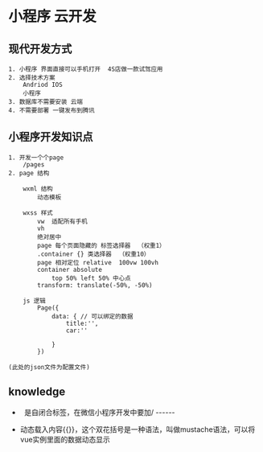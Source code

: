# 小程序 云开发

## 现代开发方式
    1. 小程序 界面直接可以手机打开  4S店做一款试驾应用
    2. 选择技术方案
        Andriod IOS
        小程序
    3. 数据库不需要安装 云端
    4. 不需要部署 一键发布到腾讯    

## 小程序开发知识点
    1. 开发一个个page
        /pages
    2. page 结构

        wxml 结构
            动态模板

        wxss 样式
            vw  适配所有手机
            vh
            绝对居中
            page 每个页面隐藏的 标签选择器  （权重1）
            .container {} 类选择器  （权重10）
            page 相对定位 relative  100vw 100vh
            container absolute
                top 50% left 50% 中心点
            transform: translate(-50%, -50%)

        js 逻辑
            Page({
                data: { // 可以绑定的数据
                    title:'',
                    car:''

                }
            })

    (此处的json文件为配置文件)



## knowledge

- <img> <image> 是自闭合标签，在微信小程序开发中要加/  ------<image src=""/>


- 动态载入内容{{}}，这个双花括号是一种语法，叫做mustache语法，可以将vue实例里面的数据动态显示
